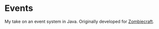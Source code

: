# Events
My take on an event system in Java. Originally developed for [Zombiecraft](https://zc.stephcraft.net).
